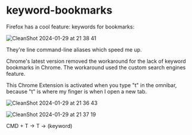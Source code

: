 # keyword-bookmarks

Firefox has a cool feature: keywords for bookmarks:

![CleanShot 2024-01-29 at 21 38 41](https://github.com/MattKleinsmith/keyword-bookmarks/assets/8968171/07d2deaf-32d2-4f21-a3f4-a0282d38c62c)

They're line command-line aliases which speed me up.

Chrome's latest version removed the workaround for the lack of keyword bookmarks in Chrome. The workaround used the custom search engines feature.

This Chrome Extension is activated when you type "t" in the omnibar, because "t" is where my finger is when I open a new tab.

![CleanShot 2024-01-29 at 21 36 43](https://github.com/MattKleinsmith/keyword-bookmarks/assets/8968171/e5b0d955-5868-490d-8fd6-2ef93de9136a)

![CleanShot 2024-01-29 at 21 37 19](https://github.com/MattKleinsmith/keyword-bookmarks/assets/8968171/e702fa8e-fb17-4e22-a36a-43a1b15fd807)

CMD + T -> T -> (keyword)
